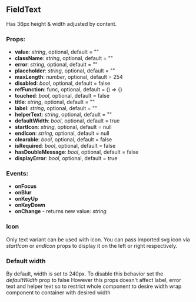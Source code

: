 ## **FieldText**

Has 36px height & width adjusted by content.

### Props:

- **value**: _string_, optional, default = ""
- **className**: _string_, optional, default = ""
- **error**: _string_, optional, default = ""
- **placeholder**: _string_, optional, default = ""
- **maxLength**: _number_, optional, default = 254
- **disabled**: _bool_, optional, default = false
- **refFunction**: func, optional, default = () => {}
- **touched**: _bool_, optional, default = false
- **title**: _string_, optional, default = ""
- **label**: _string_, optional, default = ""
- **helperText**: _string_, optional, default = ""
- **defaultWidth**: _bool_, optional, default = true
- **startIcon**: _string_, optional, default = null
- **endIcon**: _string_, optional, default = null
- **clearable**: _bool_, optional, default = false
- **isRequired**: _bool_, optional, default = false
- **hasDoubleMessage**: _bool_, optional, default = false
- **displayError**: _bool_, optional, default = true

### Events:

- **onFocus**
- **onBlur**
- **onKeyUp**
- **onKeyDown**
- **onChange** - returns new value: _string_

### Icon

Only text variant can be used with icon. You can pass imported svg icon
via _startIcon_ or _endIcon_ props to display it on the left or right respectively.

### Default width

By default, width is set to 240px.
To disable this behavior set the _defaultWidth_ prop to false
However this props doesn't affect label, error text and helper text
so to restrict whole component to desire width
wrap component to container with desired width
